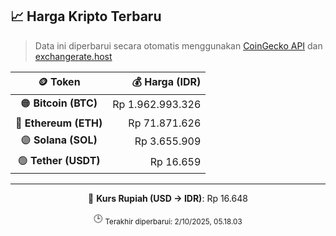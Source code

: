 

<!-- HARGA_KRIPTO -->
## 📈 Harga Kripto Terbaru

> Data ini diperbarui secara otomatis menggunakan [CoinGecko API](https://www.coingecko.com/) dan [exchangerate.host](https://exchangerate.host/)

<div align="center">

| 🪙 Token | 💰 Harga (IDR) |
|:------:|---------------:|
| 🟠 **Bitcoin (BTC)**   | Rp 1.962.993.326 |
| 🔵 **Ethereum (ETH)**  | Rp 71.871.626 |
| 🟣 **Solana (SOL)**    | Rp 3.655.909 |
| 🟢 **Tether (USDT)**   | Rp 16.659 |

---

💱 **Kurs Rupiah (USD → IDR)**: Rp 16.648

🕒 <sub>Terakhir diperbarui: 2/10/2025, 05.18.03</sub>

</div>
<!-- /HARGA_KRIPTO -->